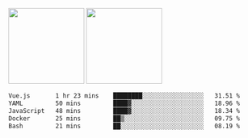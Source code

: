 <img src="https://github-readme-stats.vercel.app/api?username=Dream4ever&count_private=true&show_icons=true&theme=tokyonight" height="150" /> <img src="https://github-readme-stats.vercel.app/api/top-langs/?username=Dream4ever&count_private=true&show_icons=true&theme=tokyonight&langs_count=5&layout=compact" height="150" />

<!--START_SECTION:waka-->

```txt
Vue.js       1 hr 23 mins    ████████░░░░░░░░░░░░░░░░░   31.51 %
YAML         50 mins         ████▓░░░░░░░░░░░░░░░░░░░░   18.96 %
JavaScript   48 mins         ████▓░░░░░░░░░░░░░░░░░░░░   18.34 %
Docker       25 mins         ██▒░░░░░░░░░░░░░░░░░░░░░░   09.75 %
Bash         21 mins         ██░░░░░░░░░░░░░░░░░░░░░░░   08.19 %
```

<!--END_SECTION:waka-->
